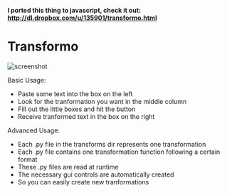 

**I ported this thing to javascript, check it out:  http://dl.dropbox.com/u/135901/transformo.html**


Transformo
===========

![screenshot](http://dl.dropbox.com/u/135901/transformo.png)

Basic Usage:

- Paste some text into the box on the left
- Look for the tranformation you want in the middle column
- Fill out the little boxes and hit the button
- Receive tranformed text in the box on the right

Advanced Usage:

- Each .py file in the transforms dir represents one transformation
- Each .py file contains one transformation function following a certain format
- These .py files are read at runtime
- The necessary gui controls are automatically created
- So you can easily create new tranformations